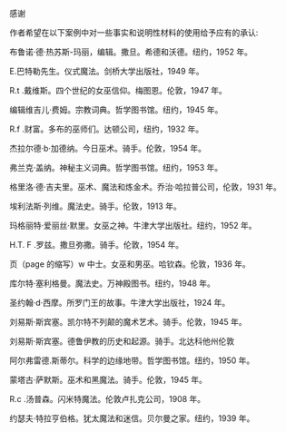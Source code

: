 

感谢

作者希望在以下案例中对一些事实和说明性材料的使用给予应有的承认:

布鲁诺·德·热苏斯-玛丽，编辑。撒旦。希德和沃德。纽约，1952 年。

E.巴特勒先生。仪式魔法。剑桥大学出版社，1949 年。

R.t .戴维斯。四个世纪的女巫信仰。梅图恩。伦敦，1947 年。

编辑维吉儿·费姆。宗教词典。哲学图书馆。纽约，1945 年。

R.f .财富。多布的巫师们。达顿公司，纽约，1932 年。

杰拉尔德·b·加德纳。今日巫术。骑手。伦敦，1954 年。

弗兰克·盖纳。神秘主义词典。哲学图书馆。纽约，1953 年。

格里洛·德·吉夫里。巫术、魔法和炼金术。乔治·哈拉普公司，伦敦，1931 年。

埃利法斯·列维。魔法史。骑手。伦敦，1913 年。

玛格丽特·爱丽丝·默里。女巫之神。牛津大学出版社。纽约，1952 年。

H.T. F .罗兹。撒旦弥撒。骑手。伦敦，1954 年。

页（page 的缩写）w 中士。女巫和男巫。哈钦森。伦敦，1936 年。

库尔特·塞利格曼。魔法史。万神殿图书。纽约，1948 年。

圣约翰·d·西摩。所罗门王的故事。牛津大学出版社，1924 年。

刘易斯·斯宾塞。凯尔特不列颠的魔术艺术。骑手。伦敦，1945 年。

刘易斯·斯宾塞。德鲁伊教的历史和起源。骑手。北达科他州伦敦

阿尔弗雷德.斯蒂尔。科学的边缘地带。哲学图书馆。纽约，1950 年。

蒙塔古·萨默斯。巫术和黑魔法。骑手。伦敦，1945 年。

R.c .汤普森。闪米特魔法。伦敦卢扎克公司，1908 年。

约瑟夫·特拉亨伯格。犹太魔法和迷信。贝尔曼之家。纽约，1939 年。